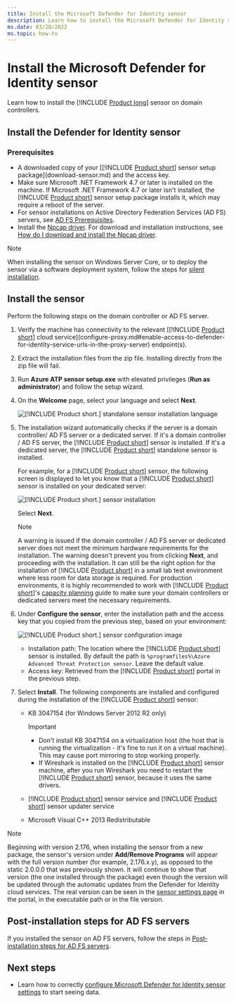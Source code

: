 ```yaml
---
title: Install the Microsoft Defender for Identity sensor
description: Learn how to install the Microsoft Defender for Identity sensors on your domain controllers.
ms.date: 03/28/2022
ms.topic: how-to
---
```


# Install the Microsoft Defender for Identity sensor

Learn how to install the [!INCLUDE [Product long](includes/product-long.md)] sensor on domain controllers.

## Install the Defender for Identity sensor

### Prerequisites

- A downloaded copy of your [[!INCLUDE [Product short](includes/product-short.md)] sensor setup package](download-sensor.md) and the access key.
- Make sure Microsoft .NET Framework 4.7 or later is installed on the machine. If Microsoft .NET Framework 4.7 or later isn't installed, the [!INCLUDE [Product short](includes/product-short.md)] sensor setup package installs it, which may require a reboot of the server.
- For sensor installations on Active Directory Federation Services (AD FS) servers, see [AD FS Prerequisites](active-directory-federation-services.md#prerequisites).
- Install the [Npcap driver](/defender-for-identity/technical-faq#winpcap-and-npcap-drivers). For download and installation instructions, see [How do I download and install the Npcap driver](/defender-for-identity/technical-faq#how-do-i-download-and-install-the-npcap-driver).

>[!NOTE]
>When installing the sensor on Windows Server Core, or to deploy the sensor via a software deployment system, follow the steps for [silent installation](silent-installation.md#defender-for-identity-sensor-silent-installation).

## Install the sensor

Perform the following steps on the domain controller or AD FS server.

1. Verify the machine has connectivity to the relevant [[!INCLUDE [Product short](includes/product-short.md)] cloud service](configure-proxy.md#enable-access-to-defender-for-identity-service-urls-in-the-proxy-server) endpoint(s).
1. Extract the installation files from the zip file. Installing directly from the zip file will fail.
1. Run **Azure ATP sensor setup.exe** with elevated privileges (**Run as administrator**) and follow the setup wizard.
1. On the **Welcome** page, select your language and select **Next**.

    ![[!INCLUDE [Product short.](includes/product-short.md)] standalone sensor installation language](media/sensor-install-language.png)

1. The installation wizard automatically checks if the server is a domain controller/ AD FS server or a dedicated server. If it's a domain controller / AD FS server, the [!INCLUDE [Product short](includes/product-short.md)] sensor is installed. If it's a dedicated server, the [!INCLUDE [Product short](includes/product-short.md)] standalone sensor is installed.

    For example, for a [!INCLUDE [Product short](includes/product-short.md)] sensor, the following screen is displayed to let you know that a [!INCLUDE [Product short](includes/product-short.md)] sensor is installed on your dedicated server:

    ![[!INCLUDE [Product short.](includes/product-short.md)] sensor installation](media/sensor-install-deployment-type.png)

    Select **Next**.

    > [!NOTE]
    > A warning is issued if the domain controller / AD FS server or dedicated server does not meet the minimum hardware requirements for the installation. The warning doesn't prevent you from clicking **Next**, and proceeding with the installation. It can still be the right option for the installation of [!INCLUDE [Product short](includes/product-short.md)] in a small lab test environment where less room for data storage is required. For production environments, it is highly recommended to work with [!INCLUDE [Product short](includes/product-short.md)]'s [capacity planning](capacity-planning.md) guide to make sure your domain controllers or dedicated servers meet the necessary requirements.

1. Under **Configure the sensor**, enter the installation path and the access key that you copied from the previous step, based on your environment:

    ![[!INCLUDE [Product short.](includes/product-short.md)] sensor configuration image](media/sensor-install-config.png)

    - Installation path: The location where the [!INCLUDE [Product short](includes/product-short.md)] sensor is installed. By default the path is  `%programfiles%\Azure Advanced Threat Protection sensor`. Leave the default value.
    - Access key: Retrieved from the [!INCLUDE [Product short](includes/product-short.md)] portal in the previous step.

1. Select **Install**. The following components are installed and configured during the installation of the [!INCLUDE [Product short](includes/product-short.md)] sensor:

    - KB 3047154 (for Windows Server 2012 R2 only)

        > [!IMPORTANT]
        >
        > - Don't install KB 3047154 on a virtualization host (the host that is running the virtualization -  it's fine to run it on a virtual machine). This may cause port mirroring to stop working properly.
        > - If Wireshark is installed on the [!INCLUDE [Product short](includes/product-short.md)] sensor machine, after you run Wireshark you need to restart the [!INCLUDE [Product short](includes/product-short.md)] sensor, because it uses the same drivers.

    - [!INCLUDE [Product short](includes/product-short.md)] sensor service and [!INCLUDE [Product short](includes/product-short.md)] sensor updater service
    - Microsoft Visual C++ 2013 Redistributable

> [!NOTE]
> Beginning with version 2.176, when installing the sensor from a new package, the sensor's version under **Add/Remove Programs** will appear with the full version number (for example, 2.176.x.y), as opposed to the static 2.0.0.0 that was previously shown. It will continue to show that version (the one installed through the package) even though the version will be updated through the automatic updates from the Defender for Identity cloud services. The real version can be seen in the [sensor settings page](https://security.microsoft.com/settings/identities?tabid=sensor) in the portal, in the executable path or in the file version.

## Post-installation steps for AD FS servers

If you installed the sensor on AD FS servers, follow the steps in [Post-installation steps for AD FS servers](active-directory-federation-services.md#post-installation-steps-for-ad-fs-servers).

## Next steps

- Learn how to correctly [configure Microsoft Defender for Identity sensor settings](configure-sensor-settings.md) to start seeing data.
